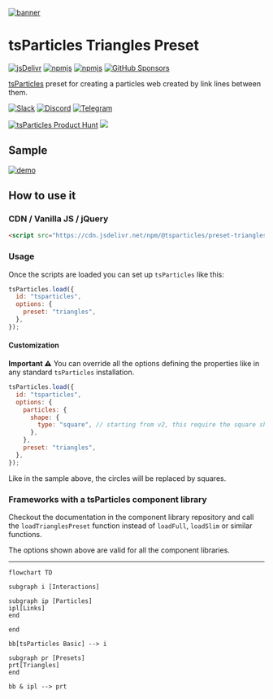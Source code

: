 [![banner](https://particles.js.org/images/banner3.png)](https://particles.js.org)

# tsParticles Triangles Preset

[![jsDelivr](https://data.jsdelivr.com/v1/package/npm/@tsparticles/preset-triangles/badge)](https://www.jsdelivr.com/package/npm/@tsparticles/preset-triangles) [![npmjs](https://badge.fury.io/js/@tsparticles/preset-links.svg)](https://www.npmjs.com/package/@tsparticles/preset-links) [![npmjs](https://img.shields.io/npm/dt/@tsparticles/preset-triangles)](https://www.npmjs.com/package/@tsparticles/preset-triangles) [![GitHub Sponsors](https://img.shields.io/github/sponsors/matteobruni)](https://github.com/sponsors/matteobruni)

[tsParticles](https://github.com/tsparticles/tsparticles) preset for creating a particles web created by link lines
between them.

[![Slack](https://particles.js.org/images/slack.png)](https://join.slack.com/t/tsparticles/shared_invite/enQtOTcxNTQxNjQ4NzkxLWE2MTZhZWExMWRmOWI5MTMxNjczOGE1Yjk0MjViYjdkYTUzODM3OTc5MGQ5MjFlODc4MzE0N2Q1OWQxZDc1YzI) [![Discord](https://particles.js.org/images/discord.png)](https://discord.gg/hACwv45Hme) [![Telegram](https://particles.js.org/images/telegram.png)](https://t.me/tsparticles)

[![tsParticles Product Hunt](https://api.producthunt.com/widgets/embed-image/v1/featured.svg?post_id=186113&theme=light)](https://www.producthunt.com/posts/tsparticles?utm_source=badge-featured&utm_medium=badge&utm_souce=badge-tsparticles") <a href="https://www.buymeacoffee.com/matteobruni"><img src="https://img.buymeacoffee.com/button-api/?text=Buy me a beer&emoji=🍺&slug=matteobruni&button_colour=5F7FFF&font_colour=ffffff&font_family=Arial&outline_colour=000000&coffee_colour=FFDD00"></a>

## Sample

[![demo](https://raw.githubusercontent.com/tsparticles/tsparticles/main/presets/triangles/images/sample.png)](https://particles.js.org/samples/presets/triangles)

## How to use it

### CDN / Vanilla JS / jQuery

```html
<script src="https://cdn.jsdelivr.net/npm/@tsparticles/preset-triangles@3/tsparticles.preset.triangles.bundle.min.js"></script>
```

### Usage

Once the scripts are loaded you can set up `tsParticles` like this:

```javascript
tsParticles.load({
  id: "tsparticles",
  options: {
    preset: "triangles",
  },
});
```

#### Customization

**Important ⚠️**
You can override all the options defining the properties like in any standard `tsParticles` installation.

```javascript
tsParticles.load({
  id: "tsparticles",
  options: {
    particles: {
      shape: {
        type: "square", // starting from v2, this require the square shape script
      },
    },
    preset: "triangles",
  },
});
```

Like in the sample above, the circles will be replaced by squares.

### Frameworks with a tsParticles component library

Checkout the documentation in the component library repository and call the `loadTrianglesPreset` function instead
of `loadFull`, `loadSlim` or similar functions.

The options shown above are valid for all the component libraries.

---

```mermaid
flowchart TD

subgraph i [Interactions]

subgraph ip [Particles]
ipl[Links]
end

end

bb[tsParticles Basic] --> i

subgraph pr [Presets]
prt[Triangles]
end

bb & ipl --> prt
```

